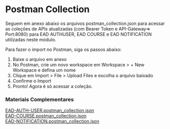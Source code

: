 # Postman Collection

Seguem em anexo abaixo os arquivos postman_collection.json para acessar as coleções de APIs atualizadas (com Bearer Token e API-Gateway=> Port:8080) para EAD AUTHUSER, EAD COURSE e EAD NOTIFICATION utilizadas neste módulo. 

Para fazer o import no Postman, siga os passos abaixo: 

1. Baixe o arquivo em anexo 
2. No Postman, crie um novo workspace em Workspace > + New Workspace e defina um nome 
3. Clique em Import > File > Upload Files e escolha o arquivo baixado 
4. Confirme o Import 
5. Pronto! Agora é só acessar a coleção.

### Materiais Complementares

[EAD-AUTH-USER.postman_collection.json](./EAD-AUTH-USER.postman_collection.json)  
[EAD-COURSE.postman_collection.json](./EAD-COURSE.postman_collection.json)  
[EAD-NOTIFICATION.postman_collection.json](./EAD-NOTIFICATION.postman_collection.json)  